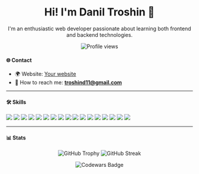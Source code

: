 <h1 align="center">Hi! I'm Danil Troshin 👋</h1>
<p align="center">
  I'm an enthusiastic web developer passionate about learning both frontend and backend technologies.
</p>
<p align="center">
  <img src="https://komarev.com/ghpvc/?username=Creator11&style=flat-square&color=blue" alt="Profile views">
</p>

#### 🌐 Contact
- 🌍 Website: [Your website](https://example.com)
- 📧 How to reach me: [**troshind11@gmail.com**](mailto:troshind11@gmail.com)


---

#### 🛠️ Skills
<p align="left">
  <img src="https://img.shields.io/badge/-React-61DAFB?style=flat-square&logo=react&logoColor=black">
  <img src="https://img.shields.io/badge/-Redux-764ABC?style=flat-square&logo=redux&logoColor=white">
  <img src="https://img.shields.io/badge/-ReduxToolkit-764ABC?style=flat-square&logo=redux&logoColor=white">
  <img src="https://img.shields.io/badge/-JavaScript-F7DF1E?style=flat-square&logo=javascript&logoColor=black">
  <img src="https://img.shields.io/badge/-TypeScript-3178C6?style=flat-square&logo=typescript&logoColor=white">
  <img src="https://img.shields.io/badge/-SCSS-CC6699?style=flat-square&logo=sass&logoColor=white">
  <img src="https://img.shields.io/badge/-CSS3-1572B6?style=flat-square&logo=css3&logoColor=white">
  <img src="https://img.shields.io/badge/-HTML5-E34F26?style=flat-square&logo=html5&logoColor=white">
  <img src="https://img.shields.io/badge/-Vue.js-4FC08D?style=flat-square&logo=vue.js&logoColor=white">
  <img src="https://img.shields.io/badge/-Express-000000?style=flat-square&logo=express&logoColor=white">
  <img src="https://img.shields.io/badge/-Node.js-339933?style=flat-square&logo=node.js&logoColor=white">
  <img src="https://img.shields.io/badge/-Docker-2496ED?style=flat-square&logo=docker&logoColor=white">
  <img src="https://img.shields.io/badge/-PostgreSQL-336791?style=flat-square&logo=postgresql&logoColor=white">
  <img src="https://img.shields.io/badge/-Webpack-8DD6F9?style=flat-square&logo=webpack&logoColor=black">
  <img src="https://img.shields.io/badge/-Vite-646CFF?style=flat-square&logo=vite&logoColor=white">
  <img src="https://img.shields.io/badge/-Algorithms-000000?style=flat-square&logo=algolia&logoColor=white">
  <img src="https://img.shields.io/badge/-RTKQuery-764ABC?style=flat-square&logo=redux&logoColor=white">
</p>

---

#### 📊 Stats
<p align="center">
  <img src="https://github-profile-trophy.screw-hand.vercel.app/?username=Creator11&theme=radical&row=2&column=2&no-follower=true&no-issue=true&no-pullrequest=true" alt="GitHub Trophy">
  <img src="https://github-readme-streak-stats.herokuapp.com/?user=Creator11&theme=radical" alt="GitHub Streak">
</p>

<p align="center">
  <img src="https://www.codewars.com/users/E1even1/badges/large" alt="Codewars Badge">
</p>
